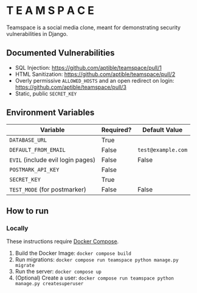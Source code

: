 # T E A M S P A C E

Teamspace is a social media clone, meant for demonstrating
security vulnerabilities in Django.

## Documented Vulnerabilities

* SQL Injection: https://github.com/aptible/teamspace/pull/1
* HTML Sanitization: https://github.com/aptible/teamspace/pull/2
* Overly permissive `ALLOWED_HOSTS` and an open redirect on login: https://github.com/aptible/teamspace/pull/3
* Static, public `SECRET_KEY`

## Environment Variables

| Variable                          | Required? | Default Value      |
|-----------------------------------|-----------|--------------------|
| `DATABASE_URL`                    | True      |                    | 
| `DEFAULT_FROM_EMAIL`              | False     | `test@example.com` | 
| `EVIL` (include evil login pages) | False     | False              |
| `POSTMARK_API_KEY`                | False     |                    |
| `SECRET_KEY`                      | True      |                    | 
| `TEST_MODE` (for postmarker)      | False     | False              |

## How to run

### Locally

These instructions require [Docker Compose](https://docs.docker.com/compose/).

1. Build the Docker Image: `docker compose build`
2. Run migrations: `docker compose run teamspace python manage.py migrate`
3. Run the server: `docker compose up`
4. (Optional) Create a user: `docker compose run teamspace python manage.py createsuperuser`
